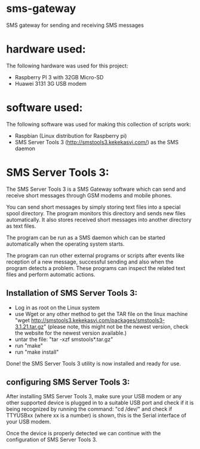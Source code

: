# sms-gateway
SMS gateway for sending and receiving SMS messages

# hardware used:

The following hardware was used for this project:

- Raspberry PI 3 with 32GB Micro-SD
- Huawei 3131 3G USB modem

# software used:

The following software was used for making this collection of scripts work:

- Raspbian (Linux distribution for Raspberry pi)
- SMS Server Tools 3 (http://smstools3.kekekasvi.com/) as the SMS daemon

# SMS Server Tools 3:

The SMS Server Tools 3 is a SMS Gateway software which can send and receive short messages through GSM modems and mobile phones.

You can send short messages by simply storing text files into a special spool directory. The program monitors this directory and sends new files automatically. It also stores received short messages into another directory as text files.

The program can be run as a SMS daemon which can be started automatically when the operating system starts.

The program can run other external programs or scripts after events like reception of a new message, successful sending and also when the program detects a problem. These programs can inspect the related text files and perform automatic actions.

## Installation of SMS Server Tools 3:

- Log in as root on the Linux system
- use Wget or any other method to get the TAR file on the linux machine "wget http://smstools3.kekekasvi.com/packages/smstools3-3.1.21.tar.gz" (please note, this might not be the newest version, check the website for the newest version available.)
- untar the file: "tar -xzf smstools*.tar.gz"
- run "make"
- run "make install"

Done! the SMS Server Tools 3 utility is now installed and ready for use.

## configuring SMS Server Tools 3:

After installing SMS Server Tools 3, make sure your USB modem or any other supported device is plugged in to a suitable USB port and check if it is being recognized by running the command:
"cd /dev/" and check if TTYUSBxx (where xx is a number) is shown, this is the Serial interface of your USB modem.

Once the device is properly detected we can continue with the configuration of SMS Server Tools 3.